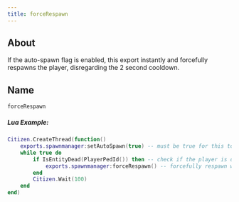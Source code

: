 ```yaml
---
title: forceRespawn
---
```


## About
If the auto-spawn flag is enabled, this export instantly and forcefully respawns the player, disregarding the 2 second cooldown.

## Name
```
forceRespawn
```

##### Lua Example:

```lua
Citizen.CreateThread(function()
    exports.spawnmanager:setAutoSpawn(true) -- must be true for this to work
    while true do
        if IsEntityDead(PlayerPedId()) then -- check if the player is dead
            exports.spawnmanager:forceRespawn() -- forcefully respawn without a cooldown
        end
        Citizen.Wait(100)
    end
end)
```
